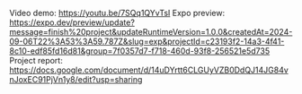 Video demo: https://youtu.be/7SQq1QYvTsI
Expo preview: https://expo.dev/preview/update?message=finish%20project&updateRuntimeVersion=1.0.0&createdAt=2024-09-06T22%3A53%3A59.787Z&slug=exp&projectId=c23193f2-14a3-4f41-8c10-edf85fd16d81&group=7f0357d7-f718-460d-93f8-256521e5d735
Project report: https://docs.google.com/document/d/14uDYrtt6CLGUyVZB0DdQJ14JG84vnJoxEC91PjVn1y8/edit?usp=sharing
